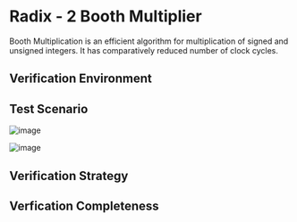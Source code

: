 # Radix - 2 Booth Multiplier

Booth Multiplication is an efficient algorithm for multiplication of signed and unsigned integers. It has comparatively reduced number of clock cycles.

## Verification Environment



## Test Scenario

![image](https://user-images.githubusercontent.com/66086031/180978310-e033f975-e7f8-4fc7-8574-701fcfce8985.png)

![image](https://user-images.githubusercontent.com/66086031/180978447-f53dc5ba-f114-4b6b-817c-b4cf5e25130a.png)

## Verification Strategy

## Verfication Completeness







